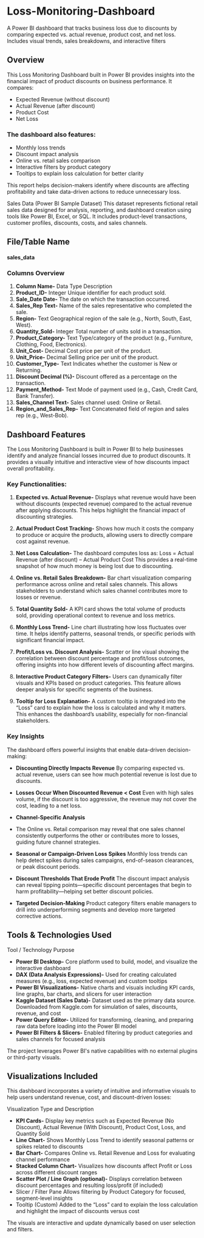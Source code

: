 # Loss-Monitoring-Dashboard
A Power BI dashboard that tracks business loss due to discounts by comparing expected vs. actual revenue, product cost, and net loss. Includes visual trends, sales breakdowns, and interactive filters

## Overview
This Loss Monitoring Dashboard built in Power BI provides insights into the financial impact of product discounts on business performance. It compares:
- Expected Revenue (without discount)
- Actual Revenue (after discount)
- Product Cost
- Net Loss

### The dashboard also features:

- Monthly loss trends
- Discount impact analysis
- Online vs. retail sales comparison
- Interactive filters by product category
- Tooltips to explain loss calculation for better clarity

This report helps decision-makers identify where discounts are affecting profitability and take data-driven actions to reduce unnecessary loss.

Sales Data (Power BI Sample Dataset)
This dataset represents fictional retail sales data designed for analysis, reporting, and dashboard creation using tools like Power BI, Excel, or SQL. It includes product-level transactions, customer profiles, discounts, costs, and sales channels.

## File/Table Name
 #### sales_data

### Columns Overview

1. **Column Name-** Data Type	Description
2. **Product_ID-** Integer	Unique identifier for each product sold.
3. **Sale_Date	Date-** The date on which the transaction occurred.
4. **Sales_Rep	Text-** Name of the sales representative who completed the sale.
5. **Region-** Text	Geographical region of the sale (e.g., North, South, East, West).
6. **Quantity_Sold-** Integer	Total number of units sold in a transaction.
7. **Product_Category-** Text	Type/category of the product (e.g., Furniture, Clothing, Food, Electronics).
8. **Unit_Cost-** Decimal Cost price per unit of the product.
9. **Unit_Price-**	Decimal	Selling price per unit of the product.
10. **Customer_Type-**	Text	Indicates whether the customer is New or Returning.
11. **Discount	Decimal (%)-**	Discount offered as a percentage on the transaction.
12. **Payment_Method-**	Text	Mode of payment used (e.g., Cash, Credit Card, Bank Transfer).
13. **Sales_Channel	Text-**	Sales channel used: Online or Retail.
14. **Region_and_Sales_Rep-**	Text	Concatenated field of region and sales rep (e.g., West-Bob).


## Dashboard Features
The Loss Monitoring Dashboard is built in Power BI to help businesses identify and analyze financial losses incurred due to product discounts. It provides a visually intuitive and interactive view of how discounts impact overall profitability.

### Key Functionalities:

1. **Expected vs. Actual Revenue-**
    Displays what revenue would have been without discounts (expected revenue) compared to the actual revenue after applying discounts. This helps highlight the financial impact of discounting strategies.

3. **Actual Product Cost Tracking-**
     Shows how much it costs the company to produce or acquire the products, allowing users to directly compare cost against revenue.

4. **Net Loss Calculation-**
The dashboard computes loss as:
Loss = Actual Revenue (after discount) – Actual Product Cost
This provides a real-time snapshot of how much money is being lost due to discounting.

5. **Online vs. Retail Sales Breakdown-**
Bar chart visualization comparing performance across online and retail sales channels. This allows stakeholders to understand which sales channel contributes more to losses or revenue.

6. **Total Quantity Sold-**
A KPI card shows the total volume of products sold, providing operational context to revenue and loss metrics.

7. **Monthly Loss Trend-**
Line chart illustrating how loss fluctuates over time. It helps identify patterns, seasonal trends, or specific periods with significant financial impact.

8. **Profit/Loss vs. Discount Analysis-**
Scatter or line visual showing the correlation between discount percentage and profit/loss outcomes, offering insights into how different levels of discounting affect margins.

9. **Interactive Product Category Filters-**
Users can dynamically filter visuals and KPIs based on product categories. This feature allows deeper analysis for specific segments of the business.

10. **Tooltip for Loss Explanation-**
A custom tooltip is integrated into the “Loss” card to explain how the loss is calculated and why it matters. This enhances the dashboard’s usability, especially for non-financial stakeholders.

### Key Insights 

The dashboard offers powerful insights that enable data-driven decision-making:

- **Discounting Directly Impacts Revenue**
  By comparing expected vs. actual revenue, users can see how much potential revenue is lost due to discounts.

- **Losses Occur When Discounted Revenue < Cost**
  Even with high sales volume, if the discount is too aggressive, the revenue may not cover the cost, leading to a net loss.

- **Channel-Specific Analysis**
- The Online vs. Retail comparison may reveal that one sales channel consistently outperforms the other or contributes more to losses, guiding future channel strategies.

- **Seasonal or Campaign-Driven Loss Spikes**
  Monthly loss trends can help detect spikes during sales campaigns, end-of-season clearances, or peak discount periods.

- **Discount Thresholds That Erode Profit**
The discount impact analysis can reveal tipping points—specific discount percentages that begin to harm profitability—helping set better discount policies.

- **Targeted Decision-Making**
  Product category filters enable managers to drill into underperforming segments and develop more targeted corrective actions.


## Tools & Technologies Used
Tool / Technology	Purpose
-  **Power BI Desktop-**	Core platform used to build, model, and visualize the interactive dashboard
- **DAX (Data Analysis Expressions)-** Used for creating calculated measures (e.g., loss, expected revenue) and custom tooltips
- **Power BI Visualizations-**	Native charts and visuals including KPI cards, line graphs, bar charts, and slicers for user interaction
- **Kaggle Dataset (Sales Data)-**	Dataset used as the primary data source. Downloaded from Kaggle.com for simulation of sales, discounts, revenue, and cost
- **Power Query Editor-**	Utilized for transforming, cleaning, and preparing raw data before loading into the Power BI model
- **Power BI Filters & Slicers-**	Enabled filtering by product categories and sales channels for focused analysis

The project leverages Power BI's native capabilities with no external plugins or third-party visuals.


## Visualizations Included
This dashboard incorporates a variety of intuitive and informative visuals to help users understand revenue, cost, and discount-driven losses:

Visualization Type and	Description
- **KPI Cards-**	Display key metrics such as Expected Revenue (No Discount), Actual Revenue (With Discount), Product Cost, Loss, and Quantity Sold
- **Line Chart-**	Shows Monthly Loss Trend to identify seasonal patterns or spikes related to discounts
- **Bar Chart-**	Compares Online vs. Retail Revenue and Loss for evaluating channel performance
- **Stacked Column Chart-**	Visualizes how discounts affect Profit or Loss across different discount ranges
- **Scatter Plot / Line Graph (optional)-**	Displays correlation between discount percentages and resulting loss/profit (if included)
- Slicer / Filter Pane	Allows filtering by Product Category for focused, segment-level insights
- Tooltip (Custom)	Added to the “Loss” card to explain the loss calculation and highlight the impact of discounts versus cost

The visuals are interactive and update dynamically based on user selection and filters.

